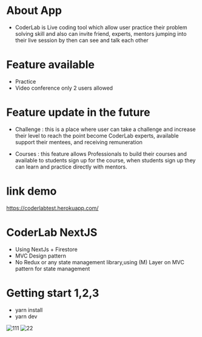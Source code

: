 # About App
- CoderLab is Live coding tool which allow user practice their problem solving skill and also can invite friend, experts, mentors jumping into their live session by then can see and talk each other

# Feature available 
- Practice  
- Video conference only 2 users allowed 

# Feature update in the future
- Challenge : this is a place where user can take a challenge and increase their level to reach the point become CoderLab experts, available support their mentees, and receiving remuneration

- Courses : this feature allows Professionals to build their courses and  available to students sign up for the course, when students sign up they can learn and practice directly with mentors.


# link demo 
https://coderlabtest.herokuapp.com/

# CoderLab NextJS 
- Using NextJs + Firestore
- MVC Design pattern 
- No Redux or any state management library,using (M) Layer on MVC pattern for state management

# Getting start 1,2,3

- yarn install 
- yarn dev

![111](https://user-images.githubusercontent.com/44365604/209258156-25c45703-a536-4c28-8b5d-d18ada49e68b.PNG)
![22](https://user-images.githubusercontent.com/44365604/209258169-32682f0e-834d-4998-a26b-5ec02819c170.PNG)
